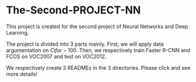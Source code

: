# The-Second-PROJECT-NN
This project is created for the second project of Neural Networks and Deep Learning. 

The project is divided into 3 parts mainly. First, we will apply data argumentation on $Cifar-100$. Then, we respectively train Faster R-CNN and FCOS on VOC2007 and test on VOC2012.

We respectively create 3 READMEs in the 3 directories. Please click and see more details!
